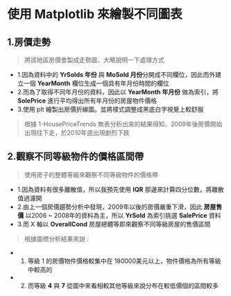# 使用 Matplotlib 來繪製不同圖表
## 1.房價走勢
> 將該地區房價會製成走勢圖，大略說明一下處理方式
> 
* 1.因為資料中的 **YrSolds 年份** 與 **MoSold 月份**分開成不同欄位，因此而外建立一個    **YearMonth** 欄位生成一個具有年月份時間的欄位
* 2.而為了取得不同年月份的資料，因此以 **YearMonth 年月份** 做為索引，將 **SolePrice** 進行平均得出所有年月份的房屋物件價格
* 3.使用 plt 繪製出房價折線圖。並將樣式調整成黑底白字視覺上較舒服

> 根據 1-HousePriceTrends 無表分析出來的結果得知，2009年後房價開始出現往下走，於2010年底出現劇烈下跌

## 2.觀察不同等級物件的價格區間帶
> 使用房子的整體等級來觀察不同等級物件的價格帶
> 
* 1.因為資料有很多離散值，所以我預先使用 **IQR** 那邊來計算四分位數，將離散值過濾開
* 2.由上一個房價趨勢分析中發現，2009年以後的房價嚴重下滑，因此 **房屋售價** 以2006 ~ 2008年的資料為主，所以 **YrSold** 為索引挑選 **SalePrice** 資料
* 3.而 X 軸以 **OverallCond** 房屋總體等即來觀察不同等級房屋的售價區間
>
> 根據圖標分析結果來說 :
* 1. 等級 1 的房價物件價格較集中在 180000美元以上，物件價格為所有等級中較高的
* 2. 而等級 **4** 與 **7** 從圖中來看相較其他等級來說分布在較低價個的區間較多
